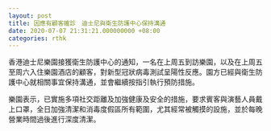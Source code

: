```yaml
---
layout: post
title: 因應有顧客確診　迪士尼與衛生防護中心保持溝通
date: 2020-07-07 21:31:21.000000000 +08:00
categories: rthk
---
```


香港迪士尼樂園接獲衛生防護中心的通知，一名在上周五到訪樂園，以及在上周五至周六入住樂園酒店的顧客，對新型冠狀病毒測試呈陽性反應。園方已經與衛生防護中心就相關事宜保持溝通，並會繼續按指引執行預防措施。

樂園表示，已實施多項社交距離及加強健康及安全的措施，要求賓客與演藝人員戴上口罩，全日加強清潔和消毒度假區所有範圍，尤其經常被觸摸的設施，並於每晚營業時間過後進行深度清潔。
